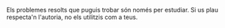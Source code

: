 Els problemes resolts que puguis trobar són només per estudiar.
Si us plau respecta'n l'autoria, no els utilitzis com a teus.
